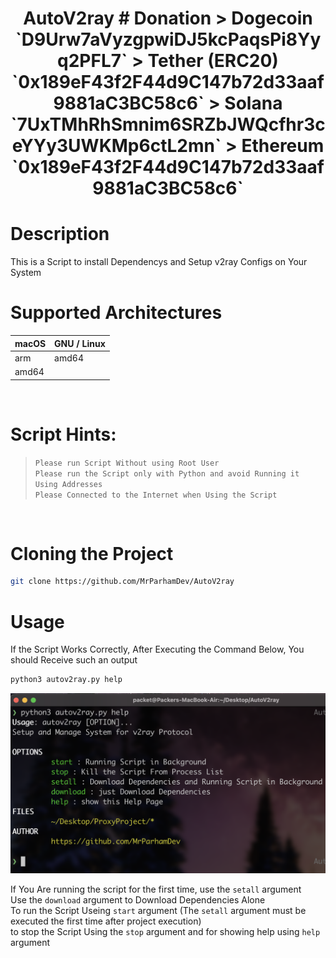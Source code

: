 <h1 align="center"> ‍AutoV2ray
# Donation
> Dogecoin  `D9Urw7aVyzgpwiDJ5kcPaqsPi8Yyq2PFL7`
> Tether (ERC20) `0x189eF43f2F44d9C147b72d33aaf9881aC3BC58c6`
> Solana `7UxTMhRhSmnim6SRZbJWQcfhr3ceYYy3UWKMp6ctL2mn`
> Ethereum ‍‍‍‍‍‍`0x189eF43f2F44d9C147b72d33aaf9881aC3BC58c6`


# Description
This is a Script to install Dependencys and Setup v2ray Configs on Your System
# Supported Architectures
| macOS       | GNU / Linux |
| ----------- | ----------|
| arm         |  amd64    |   
| amd64       |           |

<br>

# Script Hints:
> `Please run Script Without using Root User` <br>
> `Please run the Script only with Python and avoid Running it Using Addresses`<br>
> `Please Connected to the Internet when Using the Script`

<br>

# Cloning the Project
```bash
git clone https://github.com/MrParhamDev/AutoV2ray
```

# Usage
If the Script Works Correctly, After Executing the Command Below, You should Receive such an output

 ```bash
 python3 autov2ray.py help
 ```
 ![Sample](READMEPIC.png)
 
 If You Are running the script for the first time, use the `setall` argument<br>
 Use the `download` argument to Download Dependencies Alone<br>
 To run the Script Useing `start` argument (The `setall` argument must be executed the first time after project execution)<br>
 to stop the Script Using the `stop` argument and for showing help using `help` argument<br>
